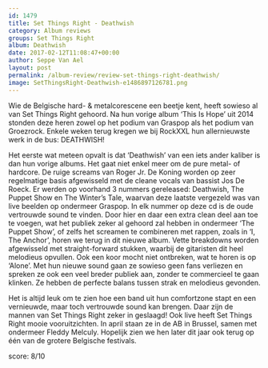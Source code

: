 ```yaml
---
id: 1479
title: Set Things Right - Deathwish
category: Album reviews
groups: Set Things Right
album: Deathwish
date: 2017-02-12T11:08:47+00:00
author: Seppe Van Ael
layout: post
permalink: /album-review/review-set-things-right-deathwish/
image: SetThingsRight-Deathwish-e1486897126781.png
---
```

Wie de Belgische hard- & metalcorescene een beetje kent, heeft sowieso al van Set Things Right gehoord. Na hun vorige album ‘This Is Hope’ uit 2014 stonden deze heren zowel op het podium van Graspop als het podium van Groezrock. Enkele weken terug kregen we bij RockXXL hun allernieuwste werk in de bus: DEATHWISH!

Het eerste wat meteen opvalt is dat ‘Deathwish’ van een iets ander kaliber is dan hun vorige albums. Het gaat niet enkel meer om de pure metal- of hardcore. De ruige screams van Roger Jr. De Koning worden op zeer regelmatige basis afgewisseld met de cleane vocals van bassist Jos De Roeck. Er werden op voorhand 3 nummers gereleased: Deathwish, The Puppet Show en The Winter’s Tale, waarvan deze laatste vergezeld was van live beelden op ondermeer Graspop. In elk nummer op deze cd is de oude vertrouwde sound te vinden. Door hier en daar een extra clean deel aan toe te voegen, wat het publiek zeker al gehoord zal hebben in ondermeer ‘The Puppet Show’, of zelfs het screamen te combineren met rappen, zoals in ‘I, The Anchor’, horen we terug in dit nieuwe album. Vette breakdowns worden afgewisseld met straight-forward stukken, waarbij de gitaristen dit heel melodieus opvullen. Ook een koor mocht niet ontbreken, wat te horen is op ‘Alone’. Met hun nieuwe sound gaan ze sowieso geen fans verliezen en spreken ze ook een veel breder publiek aan, zonder te commercieel te gaan klinken. Ze hebben de perfecte balans tussen strak en melodieus gevonden.

Het is altijd leuk om te zien hoe een band uit hun comfortzone stapt en een vernieuwde, maar toch vertrouwde sound kan brengen. Daar zijn de mannen van Set Things Right zeker in geslaagd! Ook live heeft Set Things Right mooie vooruitzichten. In april staan ze in de AB in Brussel, samen met ondermeer Fleddy Melculy. Hopelijk zien we hen later dit jaar ook terug op één van de grotere Belgische festivals.

score: 8/10

&nbsp;